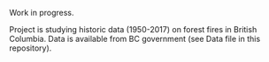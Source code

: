 Work in progress.

Project is studying historic data (1950-2017) on forest fires in British Columbia. Data is available from BC government (see Data file in this repository). 
